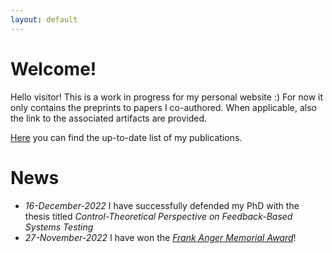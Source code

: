 ```yaml
---
layout: default
---
```


# Welcome!

Hello visitor! This is a work in progress for my personal website :)
For now it only contains the preprints to papers I co-authored.
When applicable, also the link to the associated artifacts are provided.

[Here](./publications.md) you can find the up-to-date list of my publications.

# News

 * *16-December-2022* I have successfully defended my PhD with the thesis titled _Control-Theoretical Perspective on Feedback-Based Systems Testing_
 * *27-November-2022* I have won the [_Frank Anger Memorial Award_](https://sigbed.org/2022/09/19/frank-anger-memorial-award-2022/)!
